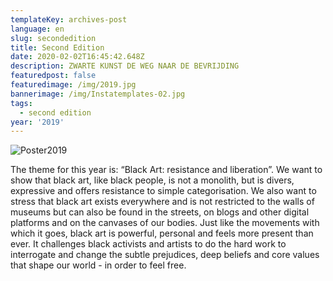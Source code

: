 ```yaml
---
templateKey: archives-post
language: en
slug: secondedition
title: Second Edition
date: 2020-02-02T16:45:42.648Z
description: ZWARTE KUNST DE WEG NAAR DE BEVRIJDING
featuredpost: false
featuredimage: /img/2019.jpg
bannerimage: /img/Instatemplates-02.jpg
tags:
  - second edition
year: '2019'
---
```

![Poster2019](/img/2019.jpg "Poster 2019")

The theme for this year is: “Black Art: resistance and liberation”. We want to show that black art, like black people, is not a monolith, but is divers, expressive and offers resistance to simple categorisation. We also want to stress that black art exists everywhere and is not restricted to the walls of museums but can also be found in the streets, on blogs and other digital platforms and on the canvases of our bodies. Just like the movements with which it goes, black art is powerful, personal and feels more present than ever. It challenges black activists and artists to do the hard work to interrogate and change the subtle prejudices, deep beliefs and core values ​​that shape our world - in order to feel free.
